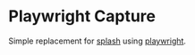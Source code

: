 # Playwright Capture

Simple replacement for [splash](https://github.com/scrapinghub/splash) using [playwright](https://github.com/microsoft/playwright-python).
